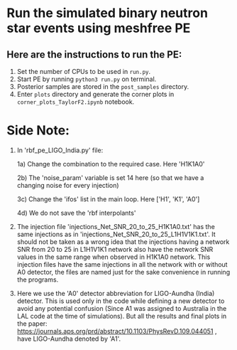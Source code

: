 # Run the simulated binary neutron star events using meshfree PE


## Here are the instructions to run the PE:

1. Set the number of CPUs to be used in `run.py`.
2. Start PE by running `python3 run.py` on terminal.
3. Posterior samples are stored in the `post_samples` directory. 
4. Enter `plots` directory and generate the corner plots in `corner_plots_TaylorF2.ipynb` notebook. 



# Side Note: 

1) In 'rbf_pe_LIGO_India.py' file:

   1a) Change the combination to the required case. Here 'H1K1A0'
   
   2b) The 'noise_param' variable is set 14 here (so that we have a changing noise for every injection)
   
   3c) Change the 'ifos' list in the main loop. Here ['H1', 'K1', 'A0']
   
   4d) We do not save the 'rbf interpolants'
   
   
2) The injection file 'injections_Net_SNR_20_to_25_H1K1A0.txt' has the same injections as in 'injections_Net_SNR_20_to_25_L1H1V1K1.txt'. It should not be taken as a wrong idea that the injections having a network SNR from 20 to 25 in L1H1V1K1 network also have the network SNR values in the same range when observed in H1K1A0 network. This injection files have the same injections in all the network with or without A0 detector, the files are named just for the sake convenience in running the programs. 

3) Here we use the 'A0' detector abbreviation for LIGO-Aundha (India) detector. This is used only in the code while defining a new detector to avoid any potential confusion (Since A1 was assigned to Australia in the LAL code at the time of simulations). But all the results and final plots in the paper: https://journals.aps.org/prd/abstract/10.1103/PhysRevD.109.044051 , have LIGO-Aundha denoted by 'A1'.